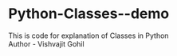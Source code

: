 # Python-Classes--demo
This is code for explanation of Classes in Python
</br>
Author - Vishvajit Gohil
